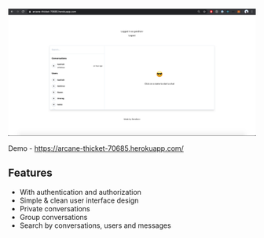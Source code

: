 ![Preview](./preview.png)

Demo - https://arcane-thicket-70685.herokuapp.com/

## Features
- With authentication and authorization
- Simple & clean user interface design
- Private conversations
- Group conversations
- Search by conversations, users and messages
